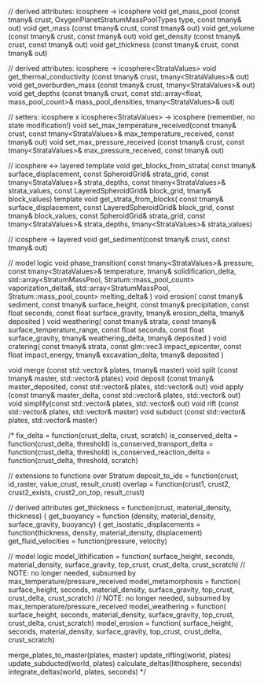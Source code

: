 // derived attributes: icosphere<Strata> -> icosphere<T>
void get_mass_pool   (const tmany<StrataStore>& crust, OxygenPlanetStratumMassPoolTypes type, const tmany<float>& out)
void get_mass        (const tmany<StrataStore>& crust, const tmany<float>& out)
void get_volume      (const tmany<StrataStore>& crust, const tmany<float>& out)
void get_density     (const tmany<StrataStore>& crust, const tmany<float>& out)
void get_thickness   (const tmany<StrataStore>& crust, const tmany<float>& out)

// derived attributes: icosphere<Strata> -> icosphere<StrataValues<T>>
void get_thermal_conductivity    (const tmany<StrataStore>& crust, tmany<StrataValues<float>>& out)
void get_overburden_mass         (const tmany<StrataStore>& crust, tmany<StrataValues<float>>& out)
void get_depths                  (const tmany<StrataStore>& crust, const std::array<float, mass_pool_count>& mass_pool_densities, tmany<StrataValues<float>>& out)

// setters: icosphere<Strata> x icosphere<StrataValues<T>> -> icosphere<Strata>  (remember, no state modification!)
void set_max_temperature_received(const tmany<StrataStore>& crust, const tmany<StrataValues<float>>& max_temperature_received, const tmany<StrataStore>& out)
void set_max_pressure_received   (const tmany<StrataStore>& crust, const tmany<StrataValues<float>>& max_pressure_received,    const tmany<StrataStore>& out)

// icosphere<Strata> <-> layered<Strata>
template <typename T>
void get_blocks_from_strata(
	const tmany<float>& surface_displacement, 
    const SpheroidGrid& strata_grid, const tmany<StrataValues<float>>& strata_depths, const tmany<StrataValues<T>>& strata_values, 
    const LayeredSpheroidGrid& block_grid, tmany<T>& block_values)
template <typename T>
void get_strata_from_blocks(
	const tmany<float>& surface_displacement, 
    const LayeredSpheroidGrid& block_grid, const tmany<T>& block_values, 
    const SpheroidGrid& strata_grid, const tmany<StrataValues<float>>& strata_depths, tmany<StrataValues<T>>& strata_values)

// icosphere<Strata> -> layered<Strata>
void get_sediment(const tmany<StrataStore>& crust, const tmany<Stratum>& out)

// model logic
void phase_transition(
	const tmany<StrataValues<float>>& pressure, const tmany<StrataValues<float>>& temperature, 
	tmany<StrataStore>& solidification_delta,
	std::array<StratumMassPool, Stratum::mass_pool_count> vaporization_delta&,
	std::array<StratumMassPool, Stratum::mass_pool_count> melting_delta&
)
void erosion(
	const tmany<Stratum>& sediment, const tmany<float>& surface_height, const tmany<float>& precipitation, 
	const float seconds, const float surface_gravity,
	tmany<Stratum>& erosion_delta, tmany<Stratum>& deposited 
)
void weathering(
	const tmany<StrataStore>& strata, const tmany<float>& surface_temperature_range, 
	const float seconds, const float surface_gravity,
	tmany<StrataStore>& weathering_delta, tmany<Stratum>& deposited 
)
void cratering(
	const tmany<StrataStore>& strata, const glm::vec3 impact_epicenter, const float impact_energy,
	tmany<StrataStore>& excavation_delta, tmany<Stratum>& deposited
)

void merge   (const std::vector<Plate>& plates, tmany<StrataStore>& master)
void split   (const tmany<StrataStore>& master, std::vector<Plate>& plates)
void deposit (const tmany<Stratum>& master_deposited, const std::vector<Plate>& plates, std::vector<Plate>& out)
void apply   (const tmany<StrataStore>& master_delta, const std::vector<Plate>& plates, std::vector<Plate>& out)
void simplify(const std::vector<Plate>& plates, std::vector<Plate>& out)
void rift    (const std::vector<Plate>& plates, std::vector<Plate>& master)
void subduct (const std::vector<Plate>& plates, std::vector<Strata>& master)

/*
fix_delta = function(crust_delta, crust, scratch) 
is_conserved_delta = function(crust_delta, threshold) 
is_conserved_transport_delta = function(crust_delta, threshold) 
is_conserved_reaction_delta = function(crust_delta, threshold, scratch) 

// extensions to functions over Stratum
deposit_to_ids = function(crust, id_raster, value_crust, result_crust)
overlap = function(crust1, crust2, crust2_exists, crust2_on_top, result_crust)

// derived attributes
get_thickness = function(crust, material_density, thickness) {
get_buoyancy = function (density, material_density, surface_gravity, buoyancy) {
get_isostatic_displacements = function(thickness, density, material_density, displacement)
get_fluid_velocities = function(pressure, velocity)

// model logic
model_lithification = function(
        surface_height, seconds,
        material_density, surface_gravity,
        top_crust, crust_delta, crust_scratch)      // NOTE: no longer needed, subsumed by max_temperature/pressure_received
model_metamorphosis = function(
        surface_height, seconds,
        material_density, surface_gravity,
        top_crust, crust_delta, crust_scratch)      // NOTE: no longer needed, subsumed by max_temperature/pressure_received
model_weathering = function(
        surface_height, seconds,
        material_density, surface_gravity,
        top_crust, crust_delta, crust_scratch)
model_erosion = function(
        surface_height, seconds,
        material_density, surface_gravity,
        top_crust, crust_delta, crust_scratch)

merge_plates_to_master(plates, master)
update_rifting(world, plates)
update_subducted(world, plates)
calculate_deltas(lithosphere, seconds)
integrate_deltas(world, plates, seconds)
*/